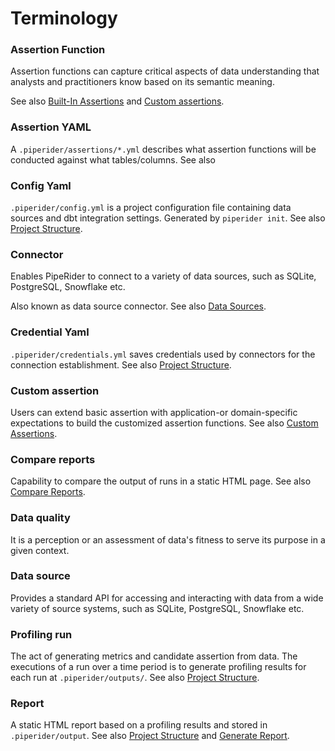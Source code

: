 # Terminology

### Assertion Function

Assertion functions can capture critical aspects of data understanding that analysts and practitioners know based on its semantic meaning.

See also [Built-In Assertions](data-quality-assertions/assertion-configuration.md) and [Custom assertions](data-quality-assertions/custom-assertions.md).

### Assertion YAML

A `.piperider/assertions/*.yml` describes what assertion functions will be conducted against what tables/columns. See also&#x20;

### Config Yaml

`.piperider/config.yml`  is a project configuration file containing data sources and dbt integration settings. Generated by `piperider init`. See also [Project Structure](project-structure.md).

### Connector

Enables PipeRider to connect to a variety of data sources, such as SQLite, PostgreSQL, Snowflake etc.

Also known as data source connector. See also [Data Sources](broken-reference).

### Credential Yaml

`.piperider/credentials.yml` saves credentials used by connectors for the connection establishment. See also [Project Structure](project-structure.md).

### Custom assertion

Users can extend basic assertion with application-or domain-specific expectations to build the customized assertion functions. See also [Custom Assertions](data-quality-assertions/custom-assertions.md).

### Compare reports

Capability to compare the output of runs in a static HTML page. See also [Compare Reports](how-to/compare-reports.md).

### Data quality

It is a perception or an assessment of data's fitness to serve its purpose in a given context.

### Data source

Provides a standard API for accessing and interacting with data from a wide variety of source systems, such as SQLite, PostgreSQL, Snowflake etc.

### Profiling run

The act of generating metrics and candidate assertion from data. The executions of a run over a time period is to generate profiling results for each run at `.piperider/outputs/`. See also [Project Structure](project-structure.md).

### Report

A static HTML report based on a profiling results and stored in `.piperider/output`. See also [Project Structure](project-structure.md) and [Generate Report](how-to/generate-report.md).


